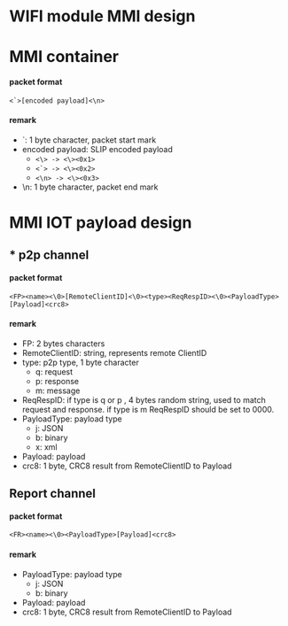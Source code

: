 WIFI module MMI design
==

# MMI container
#### packet format
```
<`>[encoded payload]<\n>
```
#### remark
- `: 1 byte character, packet start mark
- encoded payload: SLIP encoded payload 
    - ```<\> -> <\><0x1>```
    - ```<`> -> <\><0x2>```
    - ```<\n> -> <\><0x3>```
- \n: 1 byte character, packet end mark

# MMI IOT payload design
## * p2p channel
#### packet format
```
<FP><name><\0>[RemoteClientID]<\0><type><ReqRespID><\0><PayloadType>[Payload]<crc8>
```
#### remark
- FP: 2 bytes characters
- RemoteClientID: string, represents remote ClientID
- type: p2p type, 1 byte character
    - q: request
    - p: response
    - m: message
- ReqRespID: if type is q or p , 4 bytes random string, used to match request and response. if type is m ReqRespID should be set to 0000.
- PayloadType: payload type
    - j: JSON
    - b: binary
    - x: xml
- Payload: payload
- crc8: 1 byte, CRC8 result from RemoteClientID to Payload

## Report channel
#### packet format
```
<FR><name><\0><PayloadType>[Payload]<crc8>
```
#### remark
- PayloadType: payload type
    - j: JSON
    - b: binary
- Payload: payload
- crc8: 1 byte, CRC8 result from RemoteClientID to Payload
